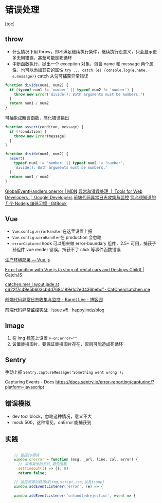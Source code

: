# 错误处理

[toc]

## throw

- 什么情况下用 throw，即不满足继续执行条件，继续执行没意义，只会显示更多无用错误，甚至可能是死循环
- 中断函数执行，抛出一个 exception 对象，包含 name 和 message 两个属性，也可以添加其它的属性
  `try ... catch (e) {console.log(e.name, e.message)}` catch 从句可捕获异常错误

```js
function divide(num1, num2) {
  if (typeof num1 != 'number' || typeof num2 != 'number') {
    throw new Error('divide(): Both arguments must be numbers.')
  }
  return num1 / num2
}
```

可抽象成断言函数，简化错误输出

```js
function assert(conditon, message) {
  if (!condition) {
    throw new Error(message)
  }
}

function divide(num1, num2) {
  assert(
    typeof num1 != 'number' || typeof num2 != 'number',
    'divide(): Both arguments must be numbers.'
  )
  return num1 / num2
}
```

[GlobalEventHandlers.onerror | MDN](https://developer.mozilla.org/en-US/docs/Web/API/GlobalEventHandlers/onerror)
[异常和错误处理  |  Tools for Web Developers  |  Google Developers](https://developers.google.com/web/tools/chrome-devtools/console/track-exceptions?hl=zh-cn)
[前端代码异常日志收集与监控](https://gist.github.com/nevergiveup-j/f8df2b1854492e0f80b6)
[您必须知道的几个 Nodejs 编码习惯 · GitBook](http://bitcoin-on-nodejs.ebookchain.org/2-Node.js%25E5%2585%25A5%25E9%2597%25A8%25E6%258C%2587%25E5%258D%2597/4-%25E6%2582%25A8%25E5%25BF%2585%25E9%25A1%25BB%25E7%259F%25A5%25E9%2581%2593%25E7%259A%2584%25E5%2587%25A0%25E4%25B8%25AANodejs%25E7%25BC%2596%25E7%25A0%2581%25E4%25B9%25A0%25E6%2583%25AF.html)

## Vue

- `Vue.config.errorHandler`在这里设置上报
- `Vue.config.warnHandler`在 production 会忽略
- `errorCaptured` hook 可以用来做 error-boundary 组件，2.5+ 可用，捕获子孙组件 vue render 错误，捕获不了 click 等事件函数错误

[生产环境部署 — Vue.js](https://cn.vuejs.org/v2/guide/deployment.html#%25E8%25B7%259F%25E8%25B8%25AA%25E8%25BF%2590%25E8%25A1%258C%25E6%2597%25B6%25E9%2594%2599%25E8%25AF%25AF)

[Error handling with Vue.js (a story of rental cars and Destinys Child) | CatchJS](https://catchjs.com/Docs/Vue)

[catchen.me/\_layout.jade at c622f7c49e5b603cb4d768c189e1c2e0436bebcf · CatChen/catchen.me](https://github.com/CatChen/catchen.me/blob/c622f7c49e5b603cb4d768c189e1c2e0436bebcf/public/_layout.jade#L87)

[前端代码异常日志收集与监控 - Barret Lee - 博客园](http://www.cnblogs.com/hustskyking/p/fe-monitor.html)

[前端代码异常监控实战 · Issue #5 · happylindz/blog](https://github.com/happylindz/blog/issues/5)

## Image

1.  在 img 标签上设置 `v-on:error=""`
2.  设置替换图片，要保证替换图片存在，否则可能造成死循环

## Sentry

手动上报
`Sentry.captureMessage('Something went wrong');`

Capturing Events - Docs https://docs.sentry.io/error-reporting/capturing/?platform=javascript

## 错误模拟

- dev tool block，忽略这种情况，意义不大
- mock 500，这种常见，onError 能捕获到

## 实践
```js

    // 监控js错误
    window.onerror = function (msg, _url, line, col, error) {
      // 采用异步的方式,避免阻塞
      setTimeout(() => {}, 0)
      return false;

    // 监控资源加载错误(img,script,css,以及jsonp)
    window.addEventListener('error', (e) => {
    
    window.addEventListener('unhandledrejection', event => {
```
